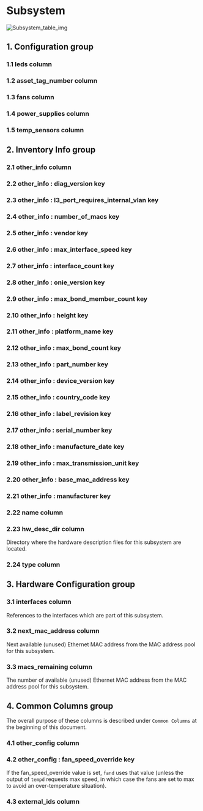 # Subsystem

![Subsystem_table_img](http://www.plantuml.com/plantuml/img/0QW1L_v0StHXSdHrRMmAS65ZQs5dPI0YKczlT21KOM9iPNCY87iAOsnXStCWKtbpT6Lj2dqAT6zdPNHePN8WUmfZR65pSo1JTM9pUNDqPMqAOsnXStCWJ4L42cDiONDp84PXRWfZR65pSo19RdHbScPXOsKAOsnXStCWL6LjS5zpPMvpRt8AOsnXStCWK6ztPN9VStLmS6nv2dqAKtLYStbpT6Lj82raBJuWHc5k2bDrOdDvStHbRI0yBMGj85DvStHbRGfJTM9pUNDqPMqWBMGjFY19RdHbScPXOsKAKtLYStbpT6Lj82raBJuWJ4L42bDrOdDvStHbRI0jP2q-85HbRN1VSsLkSszo2bDrOdDvStHbRI0jP2q-851lTsLoNtDrS71iUGfeQMHb86DfScDiPGfeQMHb86rbRM9bSdCAR6LdPMva879fPsXq2cDlRdHfRdLlSo1iQMvb82qWF68-StHoRsvdF2zYFY1oPMPbScLkOsKAP6zqT6La86nfRcKWBI0yQJvtPM5hF2zfFY1oPMPbScLkOsKAPMvaR6LdPMva2a1bRcHrRMmA)

## 1. Configuration group

### 1.1 leds column

### 1.2 asset_tag_number column

### 1.3 fans column

### 1.4 power_supplies column

### 1.5 temp_sensors column

## 2. Inventory Info group

### 2.1 other_info column

### 2.2 other_info : diag_version key

### 2.3 other_info : l3_port_requires_internal_vlan key

### 2.4 other_info : number_of_macs key

### 2.5 other_info : vendor key

### 2.6 other_info : max_interface_speed key

### 2.7 other_info : interface_count key

### 2.8 other_info : onie_version key

### 2.9 other_info : max_bond_member_count key

### 2.10 other_info : height key

### 2.11 other_info : platform_name key

### 2.12 other_info : max_bond_count key

### 2.13 other_info : part_number key

### 2.14 other_info : device_version key

### 2.15 other_info : country_code key

### 2.16 other_info : label_revision key

### 2.17 other_info : serial_number key

### 2.18 other_info : manufacture_date key

### 2.19 other_info : max_transmission_unit key

### 2.20 other_info : base_mac_address key

### 2.21 other_info : manufacturer key

### 2.22 name column

### 2.23 hw_desc_dir column

Directory where the hardware description files for this subsystem are located.

### 2.24 type column

## 3. Hardware Configuration group

### 3.1 interfaces column

References to the interfaces which are part of this subsystem.

### 3.2 next_mac_address column

Next available (unused) Ethernet MAC address from the MAC address pool for this
subsystem.

### 3.3 macs_remaining column

The number of available (unused) Ethernet MAC address from the MAC address pool
for this subsystem.

## 4. Common Columns group

The overall purpose of these columns is described under `Common Columns` at the
beginning of this document.

### 4.1 other_config column

### 4.2 other_config : fan_speed_override key

If the fan_speed_override value is set, `fand` uses that value (unless the
output of `tempd` requests max speed, in which case the fans are set to max to
avoid an over-temperature situation).

### 4.3 external_ids column

